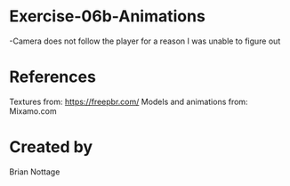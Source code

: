 # Exercise-06b-Animations
-Camera does not follow the player for a reason I was unable to figure out

# References

Textures from: https://freepbr.com/
Models and animations from: Mixamo.com

# Created by 
Brian Nottage
